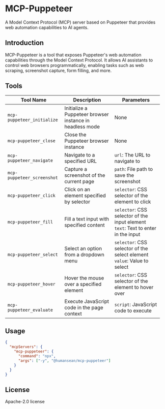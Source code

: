 # MCP-Puppeteer

A Model Context Protocol (MCP) server based on Puppeteer that provides web automation capabilities to AI agents.

## Introduction

MCP-Puppeteer is a tool that exposes Puppeteer's web automation capabilities through the Model Context Protocol. It allows AI assistants to control web browsers programmatically, enabling tasks such as web scraping, screenshot capture, form filling, and more.

## Tools

| Tool Name                  | Description                                              | Parameters                                                                          |
| -------------------------- | -------------------------------------------------------- | ----------------------------------------------------------------------------------- |
| `mcp-puppeteer_initialize` | Initialize a Puppeteer browser instance in headless mode | None                                                                                |
| `mcp-puppeteer_close`      | Close the Puppeteer browser instance                     | None                                                                                |
| `mcp-puppeteer_navigate`   | Navigate to a specified URL                              | `url`: The URL to navigate to                                                       |
| `mcp-puppeteer_screenshot` | Capture a screenshot of the current page                 | `path`: File path to save the screenshot                                            |
| `mcp-puppeteer_click`      | Click on an element specified by selector                | `selector`: CSS selector of the element to click                                    |
| `mcp-puppeteer_fill`       | Fill a text input with specified content                 | `selector`: CSS selector of the input element<br>`text`: Text to enter in the input |
| `mcp-puppeteer_select`     | Select an option from a dropdown menu                    | `selector`: CSS selector of the select element<br>`value`: Value to select          |
| `mcp-puppeteer_hover`      | Hover the mouse over a specified element                 | `selector`: CSS selector of the element to hover over                               |
| `mcp-puppeteer_evaluate`   | Execute JavaScript code in the page context              | `script`: JavaScript code to execute                                                |

## Usage

```json
{
  "mcpServers": {
    "mcp-puppeteer": {
      "command": "npx",
      "args": ["-y", "@humansean/mcp-puppeteer"]
    }
  }
}
```

## License

Apache-2.0 license

